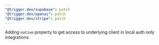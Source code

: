 ```yaml
---
"@trigger.dev/supabase": patch
"@trigger.dev/openai": patch
"@trigger.dev/stripe": patch
---
```


Adding `native` property to get access to underlying client in local auth only integrations
